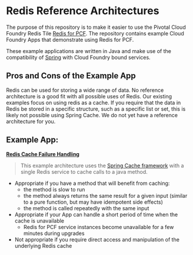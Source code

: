 # Redis Reference Architectures

The purpose of this repository is to make it easier to use the Pivotal Cloud Foundry Redis Tile [Redis for PCF](http://docs.pivotal.io/redis). The repository contains example Cloud Foundry Apps that demonstrate using Redis for PCF.

These example applications are written in Java and make use of the compatibility of
[Spring](https://docs.cloudfoundry.org/buildpacks/java/getting-started-deploying-apps/gsg-spring.html) with Cloud Foundry bound services.

## Pros and Cons of the Example App
Redis can be used for storing a wide range of data. No reference architecture is a good fit with all possible uses of Redis. Our existing examples focus on using redis as a cache. If you require that the data in Redis be stored in a specific structure, such as a specific list or set, this is likely not possible using Spring Cache. We do not yet have a reference architecture for you.

## Example App:
[__Redis Cache Failure Handling__](https://github.com/pivotal-cf/redis-reference-architecture/tree/master/examples/redis-cache-failure-handling)
  > This example architecture uses the [Spring Cache framework](https://docs.spring.io/spring-boot/docs/current/reference/html/boot-features-caching.html) with a single Redis service to cache calls to a java method.
  * Appropriate if you have a method that will benefit from caching:
    - the method is slow to run
    - the method always returns the same result for a given input (similar to a pure function, but may have idempotent side effects)
    - the method is called repeatedly with the same input
  * Appropriate if your App can handle a short period of time when the cache is unavailable
    - Redis for PCF service instances become unavailable for a few minutes during upgrades
  * Not appropriate if you require direct access and manipulation of the underlying Redis cache
